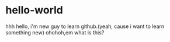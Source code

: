 # hello-world
hhh
hello, i'm new guy to learn github.(yeah, cause i want to learn something new)
ohohoh,em
what is this?
